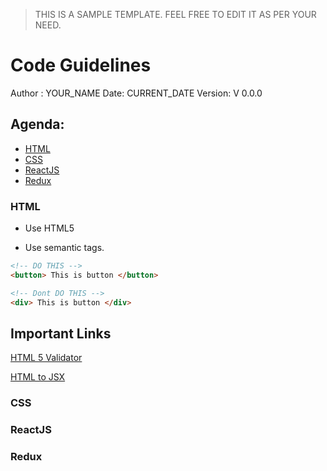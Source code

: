 > THIS IS A SAMPLE TEMPLATE. FEEL FREE TO EDIT IT 
AS PER YOUR NEED.

# Code Guidelines

Author : YOUR_NAME
Date: CURRENT_DATE
Version: V 0.0.0

## Agenda:

- [HTML]()
- [CSS]()
- [ReactJS]()
- [Redux]()

### HTML

- Use HTML5

- Use semantic tags.

```HTML
<!-- DO THIS -->
<button> This is button </button>
````

```HTML
<!-- Dont DO THIS -->
<div> This is button </div>
```

## Important Links

[HTML 5 Validator]()

[HTML to JSX]()

### CSS

### ReactJS

### Redux







